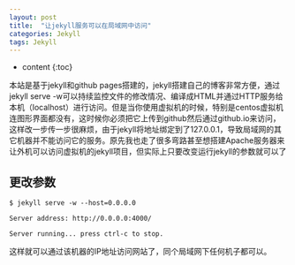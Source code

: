```yaml
---
layout: post
title:  "让jekyll服务可以在局域网中访问"
categories: Jekyll
tags: Jekyll
---
```


* content
{:toc}

本站是基于jekyll和github pages搭建的，jekyll搭建自己的博客非常方便，通过jekyll serve -w可以持续监控文件的修改情况、编译成HTML并通过HTTP服务给本机（localhost）进行访问。但是当你使用虚拟机的时候，特别是centos虚拟机连图形界面都没有，这时候你必须把它上传到github然后通过github.io来访问，这样改一步传一步很麻烦，由于jekyll将地址绑定到了127.0.0.1，导致局域网的其它机器并不能访问它的服务。原先我也走了很多弯路甚至想搭建Apache服务器来让外机可以访问虚拟机的jekyll项目，但实际上只要改变运行jekyll的参数就可以了




## 更改参数

```
$ jekyll serve -w --host=0.0.0.0

Server address: http://0.0.0.0:4000/

Server running... press ctrl-c to stop.
```

这样就可以通过该机器的IP地址访问网站了，同个局域网下任何机子都可以。